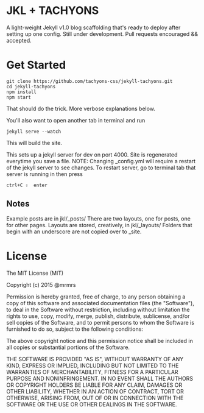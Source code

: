 # JKL + TACHYONS

A light-weight Jekyll v1.0 blog scaffolding that's ready to deploy after setting up one
config. Still under development. Pull requests encouraged && accepted.

# Get Started
```
git clone https://github.com/tachyons-css/jekyll-tachyons.git
cd jekyll-tachyons
npm install
npm start
```
That should do the trick. More verbose explanations below.

You'll also want to open another tab in terminal and run
```
jekyll serve --watch
```

This will build the site.

This sets up a jekyll server for dev on port 4000. Site is regenerated everytime you save a file.
NOTE: Changing _config.yml will require a restart of the jekyll server to see changes.
To restart server, go to terminal tab that server is running in then press
```
ctrl+C ⇧  enter
```


## Notes
Example posts are in jkl/_posts/
There are two layouts, one for posts, one for other pages. Layouts are stored, creatively,
in jkl/_layouts/ Folders that begin with an underscore are not copied over to
_site.

# License

The MIT License (MIT)

Copyright (c) 2015 @mrmrs

Permission is hereby granted, free of charge, to any person obtaining a copy
of this software and associated documentation files (the "Software"), to deal
in the Software without restriction, including without limitation the rights
to use, copy, modify, merge, publish, distribute, sublicense, and/or sell
copies of the Software, and to permit persons to whom the Software is
furnished to do so, subject to the following conditions:

The above copyright notice and this permission notice shall be included in
all copies or substantial portions of the Software.

THE SOFTWARE IS PROVIDED "AS IS", WITHOUT WARRANTY OF ANY KIND, EXPRESS OR
IMPLIED, INCLUDING BUT NOT LIMITED TO THE WARRANTIES OF MERCHANTABILITY,
FITNESS FOR A PARTICULAR PURPOSE AND NONINFRINGEMENT. IN NO EVENT SHALL THE
AUTHORS OR COPYRIGHT HOLDERS BE LIABLE FOR ANY CLAIM, DAMAGES OR OTHER
LIABILITY, WHETHER IN AN ACTION OF CONTRACT, TORT OR OTHERWISE, ARISING FROM,
OUT OF OR IN CONNECTION WITH THE SOFTWARE OR THE USE OR OTHER DEALINGS IN
THE SOFTWARE.


